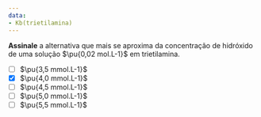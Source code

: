 ```yaml
---
data:
- Kb(trietilamina)
---
```


**Assinale** a alternativa que mais se aproxima da concentração de hidróxido de uma solução $\pu{0,02 mol.L-1}$ em trietilamina.

- [ ] $\pu{3,5 mmol.L-1}$
- [x] $\pu{4,0 mmol.L-1}$
- [ ] $\pu{4,5 mmol.L-1}$
- [ ] $\pu{5,0 mmol.L-1}$
- [ ] $\pu{5,5 mmol.L-1}$
